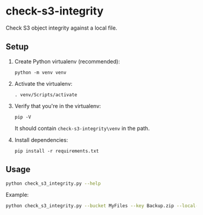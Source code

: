 # check-s3-integrity
Check S3 object integrity against a local file.

## Setup

1. Create Python virtualenv (recommended):

   `python -m venv venv`

2. Activate the virtualenv:

   `. venv/Scripts/activate`

3. Verify that you're in the virtualenv:

   `pip -V`

   It should contain `check-s3-integrity\venv` in the path.

4. Install dependencies:

   `pip install -r requirements.txt`


## Usage

```sh
python check_s3_integrity.py --help
```

Example:

```sh
python check_s3_integrity.py --bucket MyFiles --key Backup.zip --local-file "C:/Documents/Backup.zip"
```
